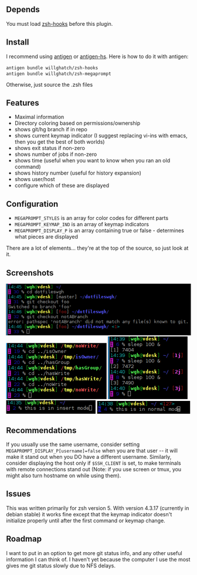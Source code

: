 Depends
-------

You must load [zsh-hooks](https://github.com/willghatch/zsh-hooks) before this plugin.

Install
-------

I recommend using [antigen](https://github.com/zsh-users/antigen) or [antigen-hs](https://github.com/Tarrasch/antigen-hs).  Here is how to do it with antigen:

    antigen bundle willghatch/zsh-hooks
    antigen bundle willghatch/zsh-megaprompt

Otherwise, just source the .zsh files

Features
--------

- Maximal information
- Directory coloring based on permissions/ownership
- shows git/hg branch if in repo
- shows current keymap indicator (I suggest replacing vi-ins with emacs, then you get the best of both worlds)
- shows exit status if non-zero
- shows number of jobs if non-zero
- shows time (useful when you want to know when you ran an old command)
- shows history number (useful for history expansion)
- shows user/host
- configure which of these are displayed

Configuration
-------------

- <code>MEGAPROMPT_STYLES</code> is an array for color codes for different parts
- <code>MEGAPROMPT_KEYMAP_IND</code> is an array of keymap indicators
- <code>MEGAPROMPT_DISPLAY_P</code> is an array containing true or false - determines what pieces are displayed

There are a lot of elements... they're at the top of the source, so just look at it.

Screenshots
-----------

![Example](https://github.com/willghatch/zsh-megaprompt/raw/master/img/git.png)
![Example](https://github.com/willghatch/zsh-megaprompt/raw/master/img/permissions.png)
![Example](https://github.com/willghatch/zsh-megaprompt/raw/master/img/jobs.png)
![Example](https://github.com/willghatch/zsh-megaprompt/raw/master/img/insert.png)
![Example](https://github.com/willghatch/zsh-megaprompt/raw/master/img/normal.png)

Recommendations
---------------

If you usually use the same username, consider setting `MEGAPROMPT_DISPLAY_P[username]=false` when you are that user -- it will make it stand out when you DO have a different username.  Similarly, consider displaying the host only if `$SSH_CLIENT` is set, to make terminals with remote connections stand out (Note: if you use screen or tmux, you might also turn hostname on while using them).

Issues
------

This was written primarily for zsh version 5.  With version 4.3.17 (currently in
debian stable) it works fine except that the keymap indicator doesn't initialize
properly until after the first command or keymap change.

Roadmap
-------

I want to put in an option to get more git status info, and any other useful information I can think of.  I haven't yet because the computer I use the most gives me git status slowly due to NFS delays.

